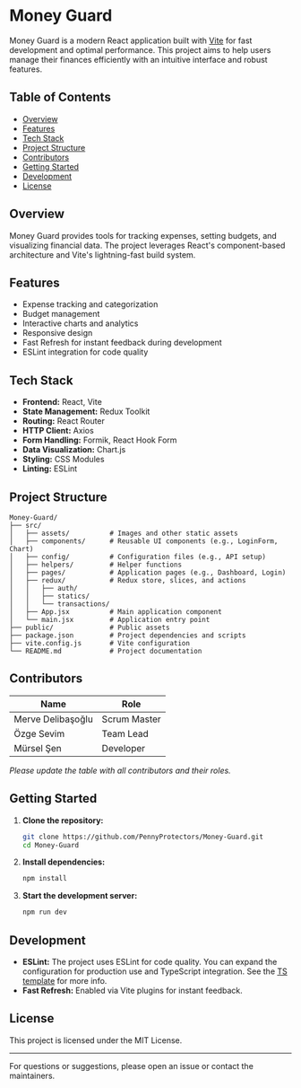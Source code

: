 # Money Guard

Money Guard is a modern React application built with [Vite](https://vitejs.dev/) for fast development and optimal performance. This project aims to help users manage their finances efficiently with an intuitive interface and robust features.

## Table of Contents

- [Overview](#overview)
- [Features](#features)
- [Tech Stack](#tech-stack)
- [Project Structure](#project-structure)
- [Contributors](#contributors)
- [Getting Started](#getting-started)
- [Development](#development)
- [License](#license)

## Overview

Money Guard provides tools for tracking expenses, setting budgets, and visualizing financial data. The project leverages React's component-based architecture and Vite's lightning-fast build system.

## Features

- Expense tracking and categorization
- Budget management
- Interactive charts and analytics
- Responsive design
- Fast Refresh for instant feedback during development
- ESLint integration for code quality

## Tech Stack

- **Frontend:** React, Vite
- **State Management:** Redux Toolkit
- **Routing:** React Router
- **HTTP Client:** Axios
- **Form Handling:** Formik, React Hook Form
- **Data Visualization:** Chart.js
- **Styling:** CSS Modules
- **Linting:** ESLint

## Project Structure

```
Money-Guard/
├── src/
│   ├── assets/          # Images and other static assets
│   ├── components/      # Reusable UI components (e.g., LoginForm, Chart)
│   ├── config/          # Configuration files (e.g., API setup)
│   ├── helpers/         # Helper functions
│   ├── pages/           # Application pages (e.g., Dashboard, Login)
│   ├── redux/           # Redux store, slices, and actions
│   │   ├── auth/
│   │   ├── statics/
│   │   └── transactions/
│   ├── App.jsx          # Main application component
│   └── main.jsx         # Application entry point
├── public/              # Public assets
├── package.json         # Project dependencies and scripts
├── vite.config.js       # Vite configuration
└── README.md            # Project documentation
```

## Contributors

| Name         | Role         | 
| ------------ | ------------ | 
| Merve Delibaşoğlu | Scrum Master | 
| Özge Sevim   | Team Lead       | 
| Mürsel Şen   | Developer |

_Please update the table with all contributors and their roles._

## Getting Started

1. **Clone the repository:**
   ```bash
   git clone https://github.com/PennyProtectors/Money-Guard.git
   cd Money-Guard
   ```
2. **Install dependencies:**
   ```bash
   npm install
   ```
3. **Start the development server:**
   ```bash
   npm run dev
   ```

## Development

- **ESLint:** The project uses ESLint for code quality. You can expand the configuration for production use and TypeScript integration. See the [TS template](https://github.com/vitejs/vite/tree/main/packages/create-vite/template-react-ts) for more info.
- **Fast Refresh:** Enabled via Vite plugins for instant feedback.

## License

This project is licensed under the MIT License.

---

For questions or suggestions, please open an issue or contact the maintainers.
